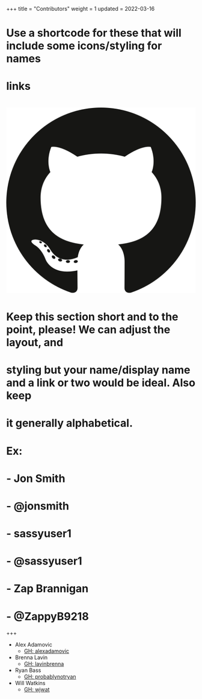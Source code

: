 +++
title = "Contributors"
weight = 1
updated = 2022-03-16

# Use a shortcode for these that will include some icons/styling for names
# links
# ![GitHub](/images/github-icon.svg)

# Keep this section short and to the point, please! We can adjust the layout, and
# styling but your name/display name and a link or two would be ideal. Also keep
# it generally alphabetical.
# 
# Ex:
#   - Jon Smith
#     - @jonsmith
#   - sassyuser1
#     - @sassyuser1
#   - Zap Brannigan
#     - @ZappyB9218
+++

- Alex Adamovic
  - [GH: alexadamovic](https://github.com/alexadamovic)
- Brenna Lavin
  - [GH: lavinbrenna](https://github.com/lavinbrenna)
- Ryan Bass
  - [GH: probablynotryan](https://github.com/probablynotryan)
- Will Watkins
  - [GH: wjwat](https://github.com/wjwat)
